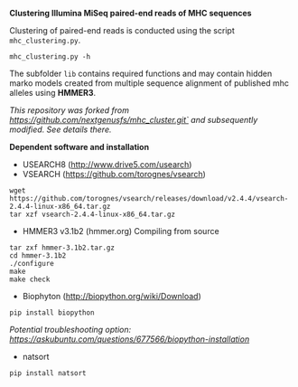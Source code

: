 **Clustering Illumina MiSeq paired-end reads of MHC sequences**

Clustering of paired-end reads is conducted using the script `mhc_clustering.py`.

```
mhc_clustering.py -h
```

The subfolder `lib` contains required functions and may contain hidden marko models created from multiple sequence alignment of published mhc alleles using **HMMER3**.  


*This repository was forked from https://github.com/nextgenusfs/mhc_cluster.git` and subsequently modified. See details there.*


**Dependent software and installation**

* USEARCH8 (http://www.drive5.com/usearch)
* VSEARCH (https://github.com/torognes/vsearch)
```
wget https://github.com/torognes/vsearch/releases/download/v2.4.4/vsearch-2.4.4-linux-x86_64.tar.gz
tar xzf vsearch-2.4.4-linux-x86_64.tar.gz
```

* HMMER3 v3.1b2 (hmmer.org)
Compiling from source
```
tar zxf hmmer-3.1b2.tar.gz
cd hmmer-3.1b2
./configure
make
make check
```

* Biophyton (http://biopython.org/wiki/Download)
```
pip install biopython
```
 *Potential troubleshooting option: https://askubuntu.com/questions/677566/biopython-installation* 
 
* natsort
```
pip install natsort
```
